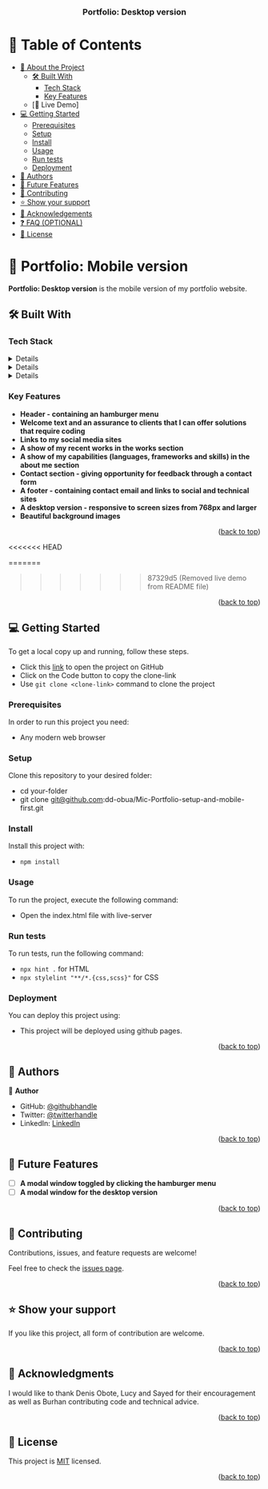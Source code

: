 <a name="readme-top"></a>

<div align="center">
  <h3><b>Portfolio: Desktop version</b></h3>
</div>

# 📗 Table of Contents

- [📖 About the Project](#about-project)
  - [🛠 Built With](#built-with)
    - [Tech Stack](#tech-stack)
    - [Key Features](#key-features)
  - [🚀 Live Demo]
- [💻 Getting Started](#getting-started)
  - [Prerequisites](#prerequisites)
  - [Setup](#setup)
  - [Install](#install)
  - [Usage](#usage)
  - [Run tests](#run-tests)
  - [Deployment](#deployment)
- [👥 Authors](#authors)
- [🔭 Future Features](#future-features)
- [🤝 Contributing](#contributing)
- [⭐️ Show your support](#support)
- [🙏 Acknowledgements](#acknowledgements)
- [❓ FAQ (OPTIONAL)](#faq)
- [📝 License](#license)

<!-- PROJECT DESCRIPTION -->

# 📖 Portfolio: Mobile version <a name="about-project"></a>

**Portfolio: Desktop version** is the mobile version of my portfolio website.

## 🛠 Built With <a name="built-with"></a>

### Tech Stack <a name="tech-stack"></a>

<details>
  <ul>
    <li><a href="">HTML</a></li>
  </ul>
</details>

<details>
  <ul>
    <li><a href="">CSS</a></li>
  </ul>
</details>

<details>
  <ul>
    <li><a href="">Formspree</a></li>
  </ul>
</details>

### Key Features <a name="key-features"></a>

- **Header - containing an hamburger menu**
- **Welcome text and an assurance to clients that I can offer solutions that require coding**
- **Links to my social media sites**
- **A show of my recent works in the works section**
- **A show of my capabilities (languages, frameworks and skills) in the about me section**
- **Contact section - giving opportunity for feedback through a contact form**
- **A footer - containing contact email and links to social and technical sites**
- **A desktop version - responsive to screen sizes from 768px and larger**
- **Beautiful background images**

<p align="right">(<a href="#readme-top">back to top</a>)</p>

<<<<<<< HEAD

<!-- LIVE DEMO -->

=======

> > > > > > > 87329d5 (Removed live demo from README file)

<p align="right">(<a href="#readme-top">back to top</a>)</p>

<!-- GETTING STARTED -->

## 💻 Getting Started <a name="getting-started"></a>

To get a local copy up and running, follow these steps.

- Click this [link](https://github.com/dd-obua/Mic-Portfolio-setup-and-mobile-first) to open the project on GitHub
- Click on the Code button to copy the clone-link
- Use `git clone <clone-link>` command to clone the project

### Prerequisites

In order to run this project you need:

- Any modern web browser

### Setup

Clone this repository to your desired folder:

- cd your-folder
- git clone git@github.com:dd-obua/Mic-Portfolio-setup-and-mobile-first.git

### Install

Install this project with:

- `npm install`

### Usage

To run the project, execute the following command:

- Open the index.html file with live-server

### Run tests

To run tests, run the following command:

- `npx hint .` for HTML
- `npx stylelint "**/*.{css,scss}"` for CSS

### Deployment

You can deploy this project using:

- This project will be deployed using github pages.

<p align="right">(<a href="#readme-top">back to top</a>)</p>

<!-- AUTHORS -->

## 👥 Authors <a name="authors"></a>

👤 **Author**

- GitHub: [@githubhandle](https://github.com/dd-obua/)
- Twitter: [@twitterhandle](https://twitter.com/DenisDanielObu1)
- LinkedIn: [LinkedIn](https://www.linkedin.com/in/denis-daniel-obua-99024a229/)

<p align="right">(<a href="#readme-top">back to top</a>)</p>

<!-- FUTURE FEATURES -->

## 🔭 Future Features <a name="future-features"></a>

- [ ] **A modal window toggled by clicking the hamburger menu**
- [ ] **A modal window for the desktop version**

<p align="right">(<a href="#readme-top">back to top</a>)</p>

<!-- CONTRIBUTING -->

## 🤝 Contributing <a name="contributing"></a>

Contributions, issues, and feature requests are welcome!

Feel free to check the [issues page](../../issues/).

<p align="right">(<a href="#readme-top">back to top</a>)</p>

<!-- SUPPORT -->

## ⭐️ Show your support <a name="support"></a>

If you like this project, all form of contribution are welcome.

<p align="right">(<a href="#readme-top">back to top</a>)</p>

<!-- ACKNOWLEDGEMENTS -->

## 🙏 Acknowledgments <a name="acknowledgements"></a>

I would like to thank Denis Obote, Lucy and Sayed for their encouragement as well as Burhan contributing code and technical advice.

<p align="right">(<a href="#readme-top">back to top</a>)</p>

<!-- LICENSE -->

## 📝 License <a name="license"></a>

This project is [MIT](./LICENSE) licensed.

<p align="right">(<a href="#readme-top">back to top</a>)</p>
